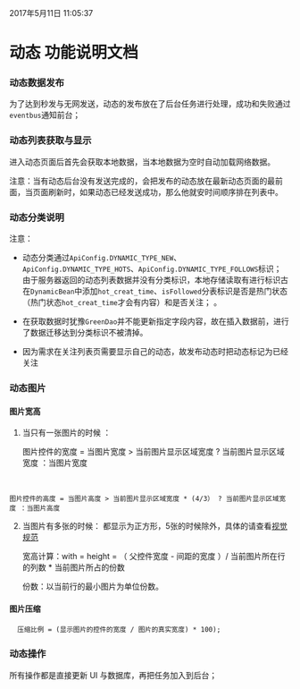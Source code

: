 2017年5月11日 11:05:37
# 动态 功能说明文档


### 动态数据发布
为了达到秒发与无网发送，动态的发布放在了后台任务进行处理，成功和失败通过`eventbus`通知前台；

### 动态列表获取与显示
进入动态页面后首先会获取本地数据，当本地数据为空时自动加载网络数据。

注意：当有动态后台没有发送完成的，会把发布的动态放在最新动态页面的最前面，当页面刷新时，如果动态已经发送成功，那么他就安时间顺序排在列表中。

### 动态分类说明
 注意：
- 动态分类通过`ApiConfig.DYNAMIC_TYPE_NEW`、`ApiConfig.DYNAMIC_TYPE_HOTS`、`ApiConfig.DYNAMIC_TYPE_FOLLOWS`标识；
 由于服务器返回的动态列表数据并没有分类标识，本地存储读取有进行标识古在`DynamicBean`中添加`hot_creat_time`、`isFollowed`分表标识是否是热门状态（热门状态`hot_creat_time`才会有内容）和是否关注；
。
- 在获取数据时犹豫`GreenDao`并不能更新指定字段内容，故在插入数据前，进行了数据迁移达到分类标识不被清掉。

- 因为需求在关注列表页需要显示自己的动态，故发布动态时把动态标记为已经关注

### 动态图片
#### 图片宽高

1. 当只有一张图片的时候 ：

    图片控件的宽度 = 当图片宽度 > 当前图片显示区域宽度 ? 当前图片显示区域宽度 ：当图片宽度
</br>

    图片控件的高度 = 当图片高度 > 当前图片显示区域宽度 * (4/3） ? 当前图片显示区域宽度 ：当图片高度

2. 当图片有多张的时候： 都显示为正方形，5张的时候除外，具体的请查看[视觉规范](https://github.com/zhiyicx/thinksns-plus-document/blob/master/TS%2B%E8%A7%86%E8%A7%89%E8%A7%84%E8%8C%83/TS+%E8%A7%86%E8%A7%89%E8%A7%84%E8%8C%83%202.2.pdf)

    宽高计算：with = height = （ 父控件宽度 - 间距的宽度 ）/ 当前图片所在行的列数 * 当前图片所占的份数

    份数：以当前行的最小图片为单位份数。

#### 图片压缩

      压缩比例 = (显示图片的控件的宽度 / 图片的真实宽度) * 100);

### 动态操作

所有操作都是直接更新 UI 与数据库，再把任务加入到后台；